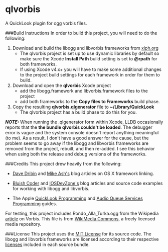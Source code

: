 qlvorbis
========

A QuickLook plugin for ogg vorbis files.

###Build Instructions
In order to build this project, you will need to do the following:

1. Download and build the libogg and libvorbis frameworks from [xiph.org](http://xiph.org/downloads/)
	- The qlvorbis project is set up to use dynamic libraries by default so make sure the Xcode **Install Path** build setting is set to **@rpath** for both frameworks.
	- If using Xcode v4.x+ you will have to make some additional changes to the project build settings for each framework in order for them to build.
2. Download and open the **qlvorbis** Xcode project
	- add the libogg.framework and libvorbis.framework files to the project
	- add both frameworks to the **Copy files to Frameworks** build phase.
3. Copy the resulting **qlvorbis.qlgenerator** file to **~/Library/QuickLook**
	- The qlvorbis project has a build phase to do this for you.

***NOTE:*** When running the .qlgenerator form within Xcode, LLDB occasionally reports that the **the bundle qlvorbis couldn't be loaded**. The debugger error is vague and the system console doesn't report anything meaningful (to me). As a result, I don't have a good answer for the cause, but the problem seems to go away if the libogg and libvorbis frameworks are removed from the project, rebuilt, and then re-added. I see this behavior when using both the release and debug versions of the frameworks.  

###Credits
This project drew heavily from the following:

- [Dave Dribin](http://www.dribin.org/dave/blog/archives/2009/11/15/rpath/) and [Mike Ash's](http://www.mikeash.com/pyblog/friday-qa-2009-11-06-linking-and-install-names.html) blog articles on OS X framework linking.

- [Bluish Coder](http://bluishcoder.co.nz/tags/ogg/) and [IOSDevZone's](https://github.com/iosdevzone/IDZAQAudioPlayer) blog articles and source code examples for working with libogg and libvorbis.

- The Apple [QuickLook Programming](https://developer.apple.com/library/mac/documentation/userexperience/conceptual/quicklook_programming_guide/Introduction/Introduction.html) and [Audio Queue Services Programming](https://developer.apple.com/library/mac/documentation/MusicAudio/Conceptual/AudioQueueProgrammingGuide/Introduction/Introduction.html) guides.

For testing, this project includes Rondo_Alla_Turka.ogg from the Wikipedia [article](http://en.wikipedia.org/wiki/File:Rondo_Alla_Turka.ogg) on Vorbis. This file is from [WikiMedia Commons](http://commons.wikimedia.org/wiki/Main_Page), a freely licensed media repository.

###License
This project uses the [MIT License](http://opensource.org/licenses/MIT) for its source code. The libogg and libvorbis frameworks are licensed according to their respective [licenses](http://www.xiph.org/licenses/bsd/) included in each source bundle.
